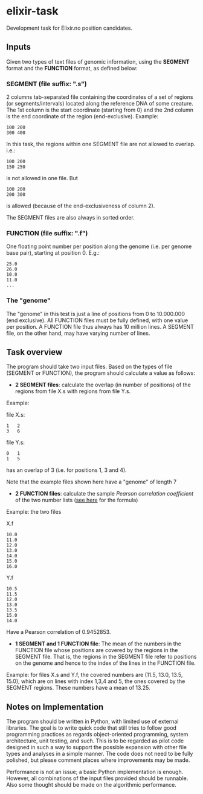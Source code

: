 # elixir-task

Development task for Elixir.no position candidates.

## Inputs

Given two types of text files of genomic information, using the **SEGMENT** format and the **FUNCTION** format, as defined below:

### SEGMENT (file suffix: ".s")

2 columns tab-separated file containing the coordinates of a set of regions (or segments/intervals) located along the reference DNA of some creature.
The 1st column is the start coordinate (starting from 0) and the 2nd column is the end coordinate of the region (end-exclusive).
Example:
```
100	200
300	400
```

In this task, the regions within one SEGMENT file are not allowed to overlap. i.e.:

```
100	200
150	250
```

is not allowed in one file. But

```
100	200
200	300
```

is allowed (because of the end-exclusiveness of column 2). 

The SEGMENT files are also always in sorted order.

### FUNCTION (file suffix: ".f")

One floating point number per position along the genome (i.e. per genome base pair), starting at position 0. E.g.:

```
25.0
26.0
10.0
11.0
...
```

### The "genome"

The "genome" in this test is just a line of positions from 0 to 10.000.000 (end exclusive).
All FUNCTION files must be fully defined, with one value per position.
A FUNCTION file thus always has 10 million lines.
A SEGMENT file, on the other hand, may have varying number of lines.

## Task overview

The program should take two input files.
Based on the types of file (SEGMENT or FUNCTION), the program should calculate a value as follows:

- **2 SEGMENT files**: calculate the overlap (in number of positions) of the regions from file X.s with regions from file Y.s.

Example:

file X.s:
```
1	2
3	6
```

file Y.s:
```
0	1
1	5
```

has an overlap of 3 (i.e. for positions 1, 3 and 4).

Note that the example files shown here have a "genome" of length 7

- **2 FUNCTION files**: calculate the sample *Pearson correlation coefficient* of the two number lists ([see here](https://en.wikipedia.org/wiki/Pearson_correlation_coefficient#For_a_sample) for the formula)

Example: the two files

X.f
```
10.0
11.0
12.0
13.0
14.0
15.0
16.0
```

Y.f
```
10.5
11.5
12.0
13.0
13.5
15.0
14.0
```

Have a Pearson correlation of 0.9452853.

- **1 SEGMENT and 1 FUNCTION file**: The mean of the numbers in the FUNCTION file whose positions are covered by the regions in the SEGMENT file.
That is, the regions in the SEGMENT file refer to positions on the genome and hence to the index of the lines in the FUNCTION file.

Example: for files X.s and Y.f, the covered numbers are (11.5, 13.0, 13.5, 15.0), which are on lines with index 1,3,4 and 5, the ones covered by the SEGMENT regions.
These numbers have a mean of 13.25.

## Notes on Implementation

The program should be written in Python, with limited use of external libraries.
The goal is to write quick code that still tries to follow good programming practices as regards object-oriented programming, system architecture, unit testing, and such.
This is to be regarded as pilot code designed in such a way to support the possible expansion with other file types and analyses in a simple manner.
The code does not need to be fully polished, but please comment places where improvements may be made.

Performance is not an issue; a basic Python implementation is enough.
However, all combinations of the input files provided should be runnable.
Also some thought should be made on the algorithmic performance.
